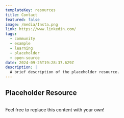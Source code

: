 ```yaml
---
templateKey: resources
title: Contact
featured: false
image: /media/Insta.png
link: https://www.linkedin.com/
tags:
  - community
  - example
  - learning
  - placeholder
  - open-source
date: 2024-09-25T19:28:37.629Z
description: |
  A brief description of the placeholder resource.
---
```

## Placeholder Resource

![]()

Feel free to replace this content with your own!
